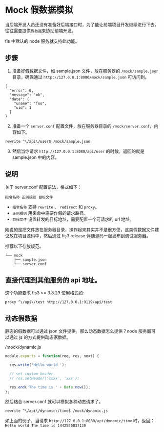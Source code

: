 # Mock 假数据模拟

当后端开发人员还没有准备好后端接口时，为了能让前端项目开发继续进行下去，往往需要提供`假数据`来协助前端开发。

fis 中默认的 node 服务就支持此功能。

## 步骤

1. 准备好假数据文件，如 sample.json 文件，放在服务器的 `/mock/sample.json` 目录，确保通过 `http://127.0.0.1:8080/mock/sample.json` 可访问到。

  ```jsonte
  {
    "error": 0,
    "message": "ok",
    "data": {
      "uname": "foo",
      "uid": 1
    }
  }
  ```
2. 准备一个 `server.conf` 配置文件，放在服务器目录的 `/mock/server.conf`，内容如下。

  ```
  rewrite ^\/api\/user$ /mock/sample.json
  ```
3. 然后当你请求 `http://127.0.0.1:8080/api/user` 的时候，返回的就是 sample.json 中的内容。

## 说明

关于 server.conf 配置语法，格式如下：

```
指令名称 正则规则 目标文件
```

* `指令名称` 支持 `rewrite` 、 `redirect` 和 `proxy`。
* `正则规则` 用来命中需要作假的请求路径。
* `目标文件` 设置转发的目标地址，需要配置一个可请求的 url 地址。

刚说的是把文件放在服务器目录，操作起来其实并不是很方便，这类假数据文件建议放在项目源码中，然后通过 fis3 release 伴随源码一起发布到调试服务器。

推荐以下存放规范。

```
└── mock
    ├── sample.json
    └── server.conf
```

## 直接代理到其他服务的 api 地址。

这个功能要求 fis3 >= 3.3.29 使用格式如:

```
proxy ^\/api\/test http://127.0.0.1:9119/api/test
```

## 动态假数据

静态的假数据可以通过 json 文件提供，那么动态数据怎么提供？node 服务器可以通过 js 的方式提供动态家数据。

/mock/dynamic.js

```js
module.exports = function(req, res, next) {

  res.write('Hello world ');

  // set custom header.
  // res.setHeader('xxxx', 'xxx');

  res.end('The time is ' + Date.now());
};
```

然后结合 server.conf 就可以模拟各种动态请求了。

```
rewrite ^\/api\/dynamic\/time$ /mock/dynamic.js
```

如上面的例子，当请求 `http://127.0.0.1:8080/api/dynamic/time` 时，返回：`Hello world The time is 1442556037130`
